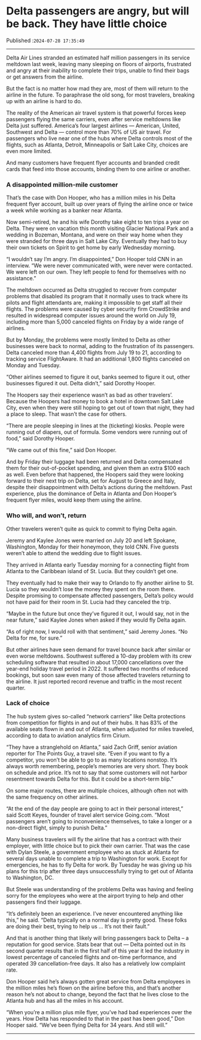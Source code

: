 # Delta passengers are angry, but will be back. They have little choice

Published :`2024-07-28 17:35:49`

---

Delta Air Lines stranded an estimated half million passengers in its service meltdown last week, leaving many sleeping on floors of airports, frustrated and angry at their inability to complete their trips, unable to find their bags or get answers from the airline.

But the fact is no matter how mad they are, most of them will return to the airline in the future. To paraphrase the old song, for most travelers, breaking up with an airline is hard to do.

The reality of the American air travel system is that powerful forces keep passengers flying the same carriers, even after service meltdowns like Delta just suffered. America’s four largest airlines — American, United, Southwest and Delta — control more than 70% of US air travel. For passengers who live near one of the hubs where Delta controls most of the flights, such as Atlanta, Detroit, Minneapolis or Salt Lake City, choices are even more limited.

And many customers have frequent flyer accounts and branded credit cards that feed into those accounts, binding them to one airline or another.

### A disappointed million-mile customer

That’s the case with Don Hooper, who has a million miles in  his Delta frequent flyer account, built up over years of flying the airline once or twice a week while working as a banker near Atlanta.

Now semi-retired, he and his wife Dorothy take eight to ten trips a year on Delta. They were on vacation this month visiting Glacier National Park and a wedding in Bozeman, Montana, and were on their way home when they were stranded for three days in Salt Lake City. Eventually they had to buy their own tickets on Spirit to get home by early Wednesday morning.

“I wouldn’t say I’m angry. I’m disappointed,” Don Hooper told CNN in an interview. “We were never communicated with, were never were contacted. We were left on our own. They left people to fend for themselves with no assistance.”

The meltdown occurred as Delta struggled to recover from computer problems that disabled its program that it normally uses to track where its pilots and flight attendants are, making it impossible to get staff all their flights. The problems were caused by cyber security firm CrowdStrike and resulted in widespread computer issues around the world on July 19, including more than 5,000 canceled flights on Friday by a wide range of airlines.

But by Monday, the problems were mostly limited to Delta as other businesses were back to normal, adding to the frustration of its passengers. Delta canceled more than 4,400 flights from July 19 to 21, according to tracking service FlightAware. It had an additional 1,800 flights canceled on Monday and Tuesday.

“Other airlines seemed to figure it out, banks seemed to figure it out, other businesses figured it out. Delta didn’t,” said Dorothy Hooper.

The Hoopers say their experience wasn’t as bad as other travelers’. Because the Hoopers had money to book a hotel in downtown Salt Lake City, even when they were still hoping to get out of town that night, they had a place to sleep. That wasn’t the case for others.

“There are people sleeping in lines at the (ticketing) kiosks. People were running out of diapers, out of formula. Some vendors were running out of food,” said Dorothy Hooper.

“We came out of this fine,” said Don Hooper.

And by Friday their luggage had been returned and Delta compensated them for their out-of-pocket spending, and given them an extra $100 each as well. Even before that happened, the Hoopers said they were looking forward to their next trip on Delta, set for August to Greece and Italy, despite their disappointment with Delta’s actions during the meltdown. Past experience, plus the dominance of Delta in Atlanta and Don Hooper’s frequent flyer miles, would keep them using the airline.

### Who will, and won’t, return

Other travelers weren’t quite as quick to commit to flying Delta again.

Jeremy and Kaylee Jones were married on July 20 and left Spokane, Washington, Monday for their honeymoon, they told CNN. Five guests weren’t able to attend the wedding due to flight issues.

They arrived in Atlanta early Tuesday morning for a connecting flight from Atlanta to the Caribbean island of St. Lucia. But they couldn’t get one.

They eventually had to make their way to Orlando to fly another airline to St. Lucia so they wouldn’t lose the money they spent on the room there. Despite promising to compensate affected passengers, Delta’s policy would not have paid for their room in St. Lucia had they canceled the trip.

“Maybe in the future but once they’ve figured it out, I would say, not in the near future,” said Kaylee Jones when asked if they would fly Delta again.

“As of right now, I would roll with that sentiment,” said Jeremy Jones. “No Delta for me, for sure.”

But other airlines have seen demand for travel bounce back after similar or even worse meltdowns. Southwest suffered a 10-day problem with its crew scheduling software that resulted in about 17,000 cancellations over the year-end holiday travel period in 2022. It suffered two months of reduced bookings, but soon saw even many of those affected travelers returning to the airline. It just reported record revenue and traffic in the most recent quarter.

### Lack of choice

The hub system gives so-called “network carriers” like Delta protections from competition for flights in and out of their hubs. It has 83% of the available seats flown in and out of Atlanta, when adjusted for miles traveled, according to data to aviation analytics firm Cirium.

“They have a stranglehold on Atlanta,” said Zach Griff, senior aviation reporter for The Points Guy, a travel site. “Even if you want to fly a competitor, you won’t be able to go to as many locations nonstop. It’s always worth remembering, people’s memories are very short. They book on schedule and price. It’s not to say that some customers will not harbor resentment towards Delta for this. But it could be a short-term blip.”

On some major routes, there are multiple choices, although often not with the same frequency on other airlines.

“At the end of the day people are going to act in their personal interest,” said Scott Keyes, founder of travel alert service Going.com. ”Most passengers aren’t going to inconvenience themselves, to take a longer or a non-direct flight, simply to punish Delta.”

Many business travelers will fly the airline that has a contract with their employer, with little choice but to pick their own carrier. That was the case with Dylan Steele, a government employee who as stuck at Atlanta for several days unable to complete a trip to Washington for work. Except for emergencies, he has to fly Delta for work. By Tuesday he was giving up his plans for this trip after three days unsuccessfully trying to get out of Atlanta to Washington, DC.

But Steele was understanding of the problems Delta was having and feeling sorry for the employees who were at the airport trying to help and other passengers find their luggage.

“It’s definitely been an experience. I’ve never encountered anything like this,” he said. “Delta typically on a normal day is pretty good. These folks are doing their best, trying to help us … It’s not their fault.”

And that is another thing that likely will bring passengers back to Delta – a reputation for good service. Stats bear that out — Delta pointed out in its second quarter results that in the first half of this year it led the industry in lowest percentage of canceled flights and on-time performance, and operated 39 cancellation-free days. It also has a relatively low complaint rate.

Don Hooper said he’s always gotten great service from Delta employees in the million miles he’s flown on the airline before this, and that’s another reason he’s not about to change, beyond the fact that he lives close to the Atlanta hub and has all the miles in his account.

“When you’re a million plus mile flyer, you’ve had bad experiences over the years. How Delta has responded to that in the past has been good,” Don Hooper said. “We’ve been flying Delta for 34 years. And still will.”

---

